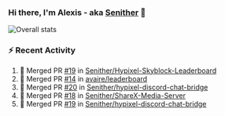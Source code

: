 ### Hi there, I'm Alexis - aka [Senither][website] 👋

![Overall stats](https://github-readme-stats.vercel.app/api?username=senither&theme=cobalt&show_icons=true&count_private=true)

### :zap: Recent Activity

<!--START_SECTION:activity-->
1. 🎉 Merged PR [#19](https://github.com/Senither/Hypixel-Skyblock-Leaderboard/pull/19) in [Senither/Hypixel-Skyblock-Leaderboard](https://github.com/Senither/Hypixel-Skyblock-Leaderboard)
2. 🎉 Merged PR [#14](https://github.com/avaire/leaderboard/pull/14) in [avaire/leaderboard](https://github.com/avaire/leaderboard)
3. 🎉 Merged PR [#20](https://github.com/Senither/hypixel-discord-chat-bridge/pull/20) in [Senither/hypixel-discord-chat-bridge](https://github.com/Senither/hypixel-discord-chat-bridge)
4. 🎉 Merged PR [#18](https://github.com/Senither/ShareX-Media-Server/pull/18) in [Senither/ShareX-Media-Server](https://github.com/Senither/ShareX-Media-Server)
5. 🎉 Merged PR [#19](https://github.com/Senither/hypixel-discord-chat-bridge/pull/19) in [Senither/hypixel-discord-chat-bridge](https://github.com/Senither/hypixel-discord-chat-bridge)
<!--END_SECTION:activity-->

[website]: https://senither.com
